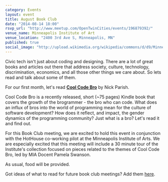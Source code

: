 ```yaml
---
category: Events
layout: event
title: August Book Club
date: "2014-08-14 18:00"
rsvp_url: "http://www.meetup.com/OpenTwinCities/events/196879392/"
venue_name: Minneapolis Institute of Art
venue_location: "2400 3rd Ave S, Minneapolis, MN"
published: true
social_image: "http://upload.wikimedia.org/wikipedia/commons/d/d9/Minneapolis_Institute_of_Arts.jpg"
---
```


Civic tech isn't just about coding and designing. There are a lot of great books and articles out there that address society, culture, technology, discrimination, economics, and all those other things we care about. So lets read and talk about some of them. 

For our first month, let's read [**Cool Code Bro**](http://www.amazon.com/Cool-Code-Bro-Brogrammers-Anxiety-ebook/dp/B00L9NO4DQ) by Nick Parish.

Cool Code Bro is a recently released, short (~75 pages) Kindle book that covers the growth of the brogrammer - the bro who can code. What does an influx of bros into the world of programming mean for the culture of software development? How does it reflect, and impact, the gender dynamics of the programming community? Just what is a bro? Let's read it and find out.

For this Book Club meeting, we are excited to hold this event in conjunction with the HotHouse co-working pilot at the Minneapolis Institute of Arts. We are especially excited that this meeting will include a 30 minute tour of the Institute's collection focused on pieces related to the themes of Cool Code Bro, led by MIA Docent Pamela Swanson.

As usual, food will be provided.

Got ideas of what to read for future book club meetings? Add them [here]( https://workflowy.com/shared/7c2f4fb4-41d4-d38d-55c7-ec631e6d0436/).
